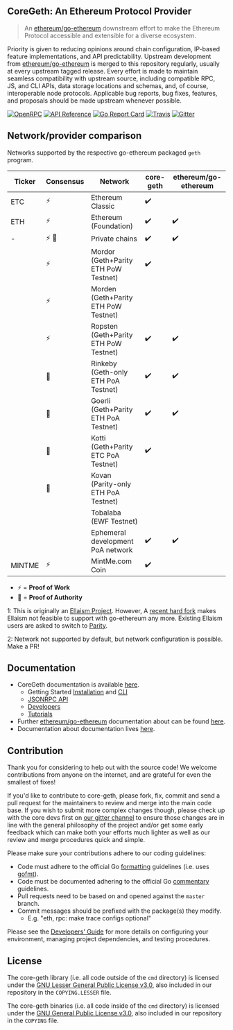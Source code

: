 ## CoreGeth: An Ethereum Protocol Provider

> An [ethereum/go-ethereum](https://github.com/ethereum/go-ethereum) downstream effort to make the Ethereum Protocol accessible and extensible for a diverse ecosystem.

Priority is given to reducing opinions around chain configuration, IP-based feature implementations, and API predictability.
Upstream development from [ethereum/go-ethereum](https://github.com/ethereum/go-ethereum) is merged to this repository regularly,
 usually at every upstream tagged release. Every effort is made to maintain seamless compatibility with upstream source, including compatible RPC, JS, and CLI
 APIs, data storage locations and schemas, and, of course, interoperable node protocols. Applicable bug reports, bug fixes, features, and proposals should be
 made upstream whenever possible.

[![OpenRPC](https://img.shields.io/static/v1.svg?label=OpenRPC&message=1.14.0&color=blue)](#openrpc-discovery)
[![API Reference](https://camo.githubusercontent.com/915b7be44ada53c290eb157634330494ebe3e30a/68747470733a2f2f676f646f632e6f72672f6769746875622e636f6d2f676f6c616e672f6764646f3f7374617475732e737667)](https://godoc.org/github.com/etclabscore/core-geth)
[![Go Report Card](https://goreportcard.com/badge/github.com/etclabscore/core-geth)](https://goreportcard.com/report/github.com/etclabscore/core-geth)
[![Travis](https://travis-ci.org/etclabscore/core-geth.svg?branch=master)](https://travis-ci.org/etclabscore/core-geth)
[![Gitter](https://badges.gitter.im/core-geth/community.svg)](https://gitter.im/core-geth/community?utm_source=badge&utm_medium=badge&utm_campaign=pr-badge)

## Network/provider comparison

Networks supported by the respective go-ethereum packaged `geth` program.

| Ticker | Consensus         | Network                               | core-geth                                                | ethereum/go-ethereum |
| ---    | ---               | ---                                   | ---                                                      | ---                  |
| ETC    | :zap:             | Ethereum Classic                      | :heavy_check_mark:                                       |                      |
| ETH    | :zap:             | Ethereum (Foundation)                 | :heavy_check_mark:                                       | :heavy_check_mark:   |
| -      | :zap: :handshake: | Private chains                        | :heavy_check_mark:                                       | :heavy_check_mark:   |
|        | :zap:             | Mordor (Geth+Parity ETH PoW Testnet)  | :heavy_check_mark:                                       |                      |
|        | :zap:             | Morden (Geth+Parity ETH PoW Testnet)  |                                                          |                      |
|        | :zap:             | Ropsten (Geth+Parity ETH PoW Testnet) | :heavy_check_mark:                                       | :heavy_check_mark:   |
|        | :handshake:       | Rinkeby (Geth-only ETH PoA Testnet)   | :heavy_check_mark:                                       | :heavy_check_mark:   |
|        | :handshake:       | Goerli (Geth+Parity ETH PoA Testnet)  | :heavy_check_mark:                                       | :heavy_check_mark:   |
|        | :handshake:       | Kotti (Geth+Parity ETC PoA Testnet)   | :heavy_check_mark:                                       |                      |
|        | :handshake:       | Kovan (Parity-only ETH PoA Testnet)   |                                                          |                      |
|        |                   | Tobalaba (EWF Testnet)                |                                                          |                      |
|        |                   | Ephemeral development PoA network     | :heavy_check_mark:                                       | :heavy_check_mark:   |
| MINTME | :zap:             | MintMe.com Coin                       | :heavy_check_mark:                                       |                      |

- :zap: = __Proof of Work__
- :handshake: = __Proof of Authority__

<a name="ellaism-footnote">1</a>: This is originally an [Ellaism
Project](https://github.com/ellaism). However, A [recent hard
fork](https://github.com/ellaism/specs/blob/master/specs/2018-0003-wasm-hardfork.md)
makes Ellaism not feasible to support with go-ethereum any more. Existing
Ellaism users are asked to switch to
[Parity](https://github.com/paritytech/parity).

<a name="configuration-capable">2</a>: Network not supported by default, but network configuration is possible. Make a PR!

## Documentation

- CoreGeth documentation is available [here](https://etclabscore.github.io/core-geth).
  + Getting Started [Installation](https://etclabscore.github.io/core-geth/getting-started/installation) and [CLI](https://etclabscore.github.io/core-geth/getting-started/run-cli)
  + [JSONRPC API](https://etclabscore.github.io/core-geth/JSON-RPC-API)
  + [Developers](https://etclabscore.github.io/core-geth/developers/build-from-source)
  + [Tutorials](https://etclabscore.github.io/core-geth/tutorials/private-network)
- Further [ethereum/go-ethereum](https://github.com/ethereum/go-ethereum) documentation about can be found [here](https://geth.ethereum.org/docs/).
- Documentation about documentation lives [here](./docs/developers/documentation.md).

## Contribution

Thank you for considering to help out with the source code! We welcome contributions
from anyone on the internet, and are grateful for even the smallest of fixes!

If you'd like to contribute to core-geth, please fork, fix, commit and send a pull request
for the maintainers to review and merge into the main code base. If you wish to submit
more complex changes though, please check up with the core devs first on [our gitter channel](https://gitter.im/etclabscore/core-geth)
to ensure those changes are in line with the general philosophy of the project and/or get
some early feedback which can make both your efforts much lighter as well as our review
and merge procedures quick and simple.

Please make sure your contributions adhere to our coding guidelines:

 * Code must adhere to the official Go [formatting](https://golang.org/doc/effective_go.html#formatting)
   guidelines (i.e. uses [gofmt](https://golang.org/cmd/gofmt/)).
 * Code must be documented adhering to the official Go [commentary](https://golang.org/doc/effective_go.html#commentary)
   guidelines.
 * Pull requests need to be based on and opened against the `master` branch.
 * Commit messages should be prefixed with the package(s) they modify.
   * E.g. "eth, rpc: make trace configs optional"

Please see the [Developers' Guide](https://github.com/ethereum/go-ethereum/wiki/Developers'-Guide)
for more details on configuring your environment, managing project dependencies, and
testing procedures.

## License

The core-geth library (i.e. all code outside of the `cmd` directory) is licensed under the
[GNU Lesser General Public License v3.0](https://www.gnu.org/licenses/lgpl-3.0.en.html),
also included in our repository in the `COPYING.LESSER` file.

The core-geth binaries (i.e. all code inside of the `cmd` directory) is licensed under the
[GNU General Public License v3.0](https://www.gnu.org/licenses/gpl-3.0.en.html), also
included in our repository in the `COPYING` file.
